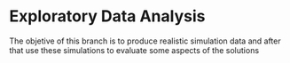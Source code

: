 # Exploratory Data Analysis

The objetive of this branch is to produce realistic simulation data and after that use these simulations to evaluate some aspects of the solutions

